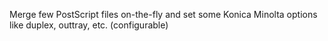 Merge few PostScript files on-the-fly and set some Konica Minolta options like duplex, outtray, etc. (configurable)

